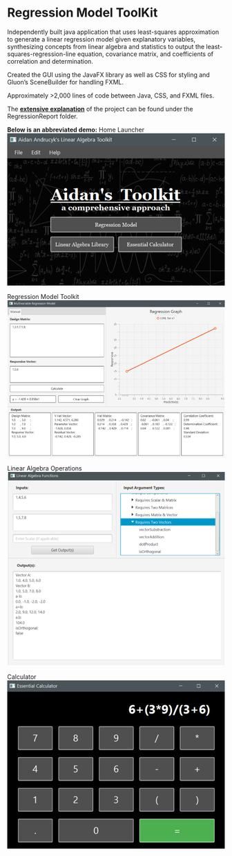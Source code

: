 # Regression Model ToolKit

Independently built java application that uses least-squares approximation to generate a linear regression model given explanatory variables, synthesizing concepts from linear algebra and statistics to output the least-squares-regression-line equation, covariance matrix, and coefficients of correlation and determination. 

Created the GUI using the JavaFX library as well as CSS for styling and Gluon’s SceneBuilder for handling FXML.

Approximately >2,000 lines of code between Java, CSS, and FXML files.



The [**extensive explanation**](https://github.com/aidanandrucyk/RegressionModel/tree/master/RegressionReport) of the project can be found under the RegressionReport folder.




**Below is an abbreviated demo:**
Home Launcher
![Launcher](https://github.com/aidanandrucyk/RegressionModel/blob/master/RegressionReport/img/mainPage.png)


Regression Model Toolkit
![Regression](https://github.com/aidanandrucyk/RegressionModel/blob/master/RegressionReport/img/linRegPage.png)


Linear Algebra Operations
![LinearAlgebra](https://github.com/aidanandrucyk/RegressionModel/blob/master/RegressionReport/img/linAlgPage.png)


Calculator
![BasicCalculator](https://github.com/aidanandrucyk/RegressionModel/blob/master/RegressionReport/img/calcPage.png)
